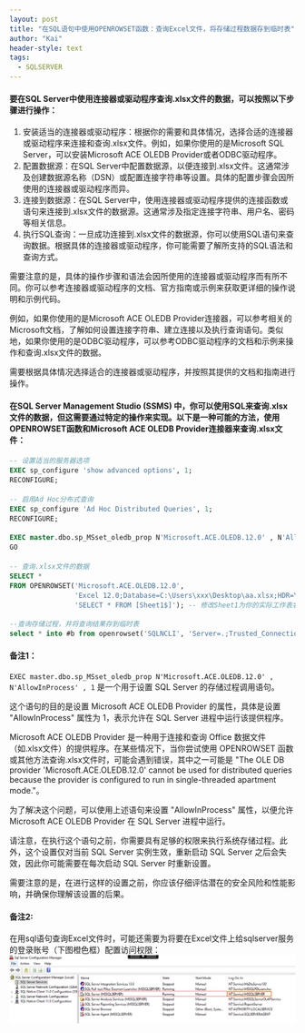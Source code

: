 ```yaml
---
layout: post
title: "在SQL语句中使用OPENROWSET函数：查询Excel文件，将存储过程数据存到临时表"
author: "Kai"
header-style: text
tags:
  - SQLSERVER
---
```

#### 要在SQL Server中使用连接器或驱动程序查询.xlsx文件的数据，可以按照以下步骤进行操作：
1. 安装适当的连接器或驱动程序：根据你的需要和具体情况，选择合适的连接器或驱动程序来连接和查询.xlsx文件。例如，如果你使用的是Microsoft SQL Server，可以安装Microsoft ACE OLEDB Provider或者ODBC驱动程序。
2. 配置数据源：在SQL Server中配置数据源，以便连接到.xlsx文件。这通常涉及创建数据源名称（DSN）或配置连接字符串等设置。具体的配置步骤会因所使用的连接器或驱动程序而异。
3. 连接到数据源：在SQL Server中，使用连接器或驱动程序提供的连接函数或语句来连接到.xlsx文件的数据源。这通常涉及指定连接字符串、用户名、密码等相关信息。
4. 执行SQL查询：一旦成功连接到.xlsx文件的数据源，你可以使用SQL语句来查询数据。根据具体的连接器或驱动程序，你可能需要了解所支持的SQL语法和查询方式。

需要注意的是，具体的操作步骤和语法会因所使用的连接器或驱动程序而有所不同。你可以参考连接器或驱动程序的文档、官方指南或示例来获取更详细的操作说明和示例代码。

例如，如果你使用的是Microsoft ACE OLEDB Provider连接器，可以参考相关的Microsoft文档，了解如何设置连接字符串、建立连接以及执行查询语句。类似地，如果你使用的是ODBC驱动程序，可以参考ODBC驱动程序的文档和示例来操作和查询.xlsx文件的数据。

需要根据具体情况选择适合的连接器或驱动程序，并按照其提供的文档和指南进行操作。

#### 在SQL Server Management Studio (SSMS) 中，你可以使用SQL来查询.xlsx文件的数据，但这需要通过特定的操作来实现。以下是一种可能的方法，使用OPENROWSET函数和Microsoft ACE OLEDB Provider连接器来查询.xlsx文件：

```sql
-- 设置适当的服务器选项
EXEC sp_configure 'show advanced options', 1;
RECONFIGURE;

-- 启用Ad Hoc分布式查询
EXEC sp_configure 'Ad Hoc Distributed Queries', 1;
RECONFIGURE;

EXEC master.dbo.sp_MSset_oledb_prop N'Microsoft.ACE.OLEDB.12.0' , N'AllowInProcess' , 1
GO

-- 查询.xlsx文件的数据
SELECT *
FROM OPENROWSET('Microsoft.ACE.OLEDB.12.0', 
                'Excel 12.0;Database=C:\Users\xxx\Desktop\aa.xlsx;HDR=YES',
                'SELECT * FROM [Sheet1$]'); -- 修改Sheet1为你的实际工作表名称

--查询存储过程，并将查询结果存到临时表
select * into #b from openrowset('SQLNCLI', 'Server=.;Trusted_Connection=yes;', 'exec MyDB.dbo.my_proc @a=0,@b=2147483647')
```

#### 备注1：
`EXEC master.dbo.sp_MSset_oledb_prop N'Microsoft.ACE.OLEDB.12.0' , N'AllowInProcess' , 1` 是一个用于设置 SQL Server 的存储过程调用语句。

这个语句的目的是设置 Microsoft ACE OLEDB Provider 的属性，具体是设置 "AllowInProcess" 属性为 1，表示允许在 SQL Server 进程中运行该提供程序。

Microsoft ACE OLEDB Provider 是一种用于连接和查询 Office 数据文件（如.xlsx文件）的提供程序。在某些情况下，当你尝试使用 OPENROWSET 函数或其他方法查询.xlsx文件时，可能会遇到错误，其中之一可能是 "The OLE DB provider 'Microsoft.ACE.OLEDB.12.0' cannot be used for distributed queries because the provider is configured to run in single-threaded apartment mode."。

为了解决这个问题，可以使用上述语句来设置 "AllowInProcess" 属性，以便允许 Microsoft ACE OLEDB Provider 在 SQL Server 进程中运行。

请注意，在执行这个语句之前，你需要具有足够的权限来执行系统存储过程。此外，这个设置仅对当前 SQL Server 实例生效，重新启动 SQL Server 之后会失效，因此你可能需要在每次启动 SQL Server 时重新设置。

需要注意的是，在进行这样的设置之前，你应该仔细评估潜在的安全风险和性能影响，并确保你理解该设置的后果。

#### 备注2:
在用sql语句查询Excel文件时，可能还需要为将要在Excel文件上给sqlserver服务的登录账号（下图橙色框）配置访问权限：
![20240120224043](https://raw.githubusercontent.com/fannkaii/MyPicBed/master/images/20240120224043.png)